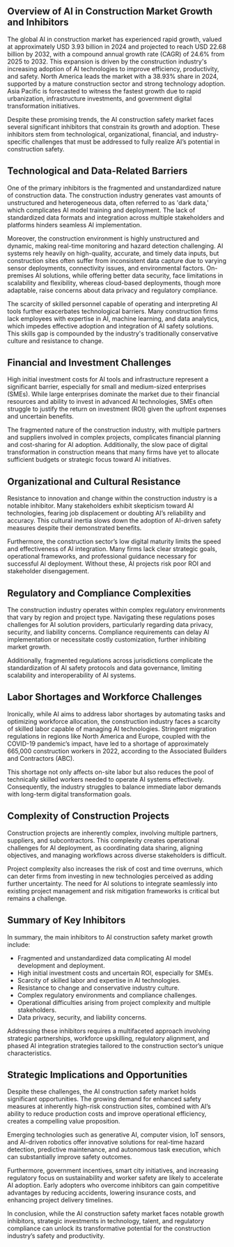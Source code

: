 ## Overview of AI in Construction Market Growth and Inhibitors
The global AI in construction market has experienced rapid growth, valued at approximately USD 3.93 billion in 2024 and projected to reach USD 22.68 billion by 2032, with a compound annual growth rate (CAGR) of 24.6% from 2025 to 2032. This expansion is driven by the construction industry's increasing adoption of AI technologies to improve efficiency, productivity, and safety. North America leads the market with a 38.93% share in 2024, supported by a mature construction sector and strong technology adoption. Asia Pacific is forecasted to witness the fastest growth due to rapid urbanization, infrastructure investments, and government digital transformation initiatives.

Despite these promising trends, the AI construction safety market faces several significant inhibitors that constrain its growth and adoption. These inhibitors stem from technological, organizational, financial, and industry-specific challenges that must be addressed to fully realize AI’s potential in construction safety.

## Technological and Data-Related Barriers
One of the primary inhibitors is the fragmented and unstandardized nature of construction data. The construction industry generates vast amounts of unstructured and heterogeneous data, often referred to as 'dark data,' which complicates AI model training and deployment. The lack of standardized data formats and integration across multiple stakeholders and platforms hinders seamless AI implementation.

Moreover, the construction environment is highly unstructured and dynamic, making real-time monitoring and hazard detection challenging. AI systems rely heavily on high-quality, accurate, and timely data inputs, but construction sites often suffer from inconsistent data capture due to varying sensor deployments, connectivity issues, and environmental factors. On-premises AI solutions, while offering better data security, face limitations in scalability and flexibility, whereas cloud-based deployments, though more adaptable, raise concerns about data privacy and regulatory compliance.

The scarcity of skilled personnel capable of operating and interpreting AI tools further exacerbates technological barriers. Many construction firms lack employees with expertise in AI, machine learning, and data analytics, which impedes effective adoption and integration of AI safety solutions. This skills gap is compounded by the industry's traditionally conservative culture and resistance to change.

## Financial and Investment Challenges
High initial investment costs for AI tools and infrastructure represent a significant barrier, especially for small and medium-sized enterprises (SMEs). While large enterprises dominate the market due to their financial resources and ability to invest in advanced AI technologies, SMEs often struggle to justify the return on investment (ROI) given the upfront expenses and uncertain benefits.

The fragmented nature of the construction industry, with multiple partners and suppliers involved in complex projects, complicates financial planning and cost-sharing for AI adoption. Additionally, the slow pace of digital transformation in construction means that many firms have yet to allocate sufficient budgets or strategic focus toward AI initiatives.

## Organizational and Cultural Resistance
Resistance to innovation and change within the construction industry is a notable inhibitor. Many stakeholders exhibit skepticism toward AI technologies, fearing job displacement or doubting AI’s reliability and accuracy. This cultural inertia slows down the adoption of AI-driven safety measures despite their demonstrated benefits.

Furthermore, the construction sector’s low digital maturity limits the speed and effectiveness of AI integration. Many firms lack clear strategic goals, operational frameworks, and professional guidance necessary for successful AI deployment. Without these, AI projects risk poor ROI and stakeholder disengagement.

## Regulatory and Compliance Complexities
The construction industry operates within complex regulatory environments that vary by region and project type. Navigating these regulations poses challenges for AI solution providers, particularly regarding data privacy, security, and liability concerns. Compliance requirements can delay AI implementation or necessitate costly customization, further inhibiting market growth.

Additionally, fragmented regulations across jurisdictions complicate the standardization of AI safety protocols and data governance, limiting scalability and interoperability of AI systems.

## Labor Shortages and Workforce Challenges
Ironically, while AI aims to address labor shortages by automating tasks and optimizing workforce allocation, the construction industry faces a scarcity of skilled labor capable of managing AI technologies. Stringent migration regulations in regions like North America and Europe, coupled with the COVID-19 pandemic’s impact, have led to a shortage of approximately 665,000 construction workers in 2022, according to the Associated Builders and Contractors (ABC).

This shortage not only affects on-site labor but also reduces the pool of technically skilled workers needed to operate AI systems effectively. Consequently, the industry struggles to balance immediate labor demands with long-term digital transformation goals.

## Complexity of Construction Projects
Construction projects are inherently complex, involving multiple partners, suppliers, and subcontractors. This complexity creates operational challenges for AI deployment, as coordinating data sharing, aligning objectives, and managing workflows across diverse stakeholders is difficult.

Project complexity also increases the risk of cost and time overruns, which can deter firms from investing in new technologies perceived as adding further uncertainty. The need for AI solutions to integrate seamlessly into existing project management and risk mitigation frameworks is critical but remains a challenge.

## Summary of Key Inhibitors
In summary, the main inhibitors to AI construction safety market growth include:

- Fragmented and unstandardized data complicating AI model development and deployment.
- High initial investment costs and uncertain ROI, especially for SMEs.
- Scarcity of skilled labor and expertise in AI technologies.
- Resistance to change and conservative industry culture.
- Complex regulatory environments and compliance challenges.
- Operational difficulties arising from project complexity and multiple stakeholders.
- Data privacy, security, and liability concerns.

Addressing these inhibitors requires a multifaceted approach involving strategic partnerships, workforce upskilling, regulatory alignment, and phased AI integration strategies tailored to the construction sector’s unique characteristics.

## Strategic Implications and Opportunities
Despite these challenges, the AI construction safety market holds significant opportunities. The growing demand for enhanced safety measures at inherently high-risk construction sites, combined with AI’s ability to reduce production costs and improve operational efficiency, creates a compelling value proposition.

Emerging technologies such as generative AI, computer vision, IoT sensors, and AI-driven robotics offer innovative solutions for real-time hazard detection, predictive maintenance, and autonomous task execution, which can substantially improve safety outcomes.

Furthermore, government incentives, smart city initiatives, and increasing regulatory focus on sustainability and worker safety are likely to accelerate AI adoption. Early adopters who overcome inhibitors can gain competitive advantages by reducing accidents, lowering insurance costs, and enhancing project delivery timelines.

In conclusion, while the AI construction safety market faces notable growth inhibitors, strategic investments in technology, talent, and regulatory compliance can unlock its transformative potential for the construction industry’s safety and productivity.